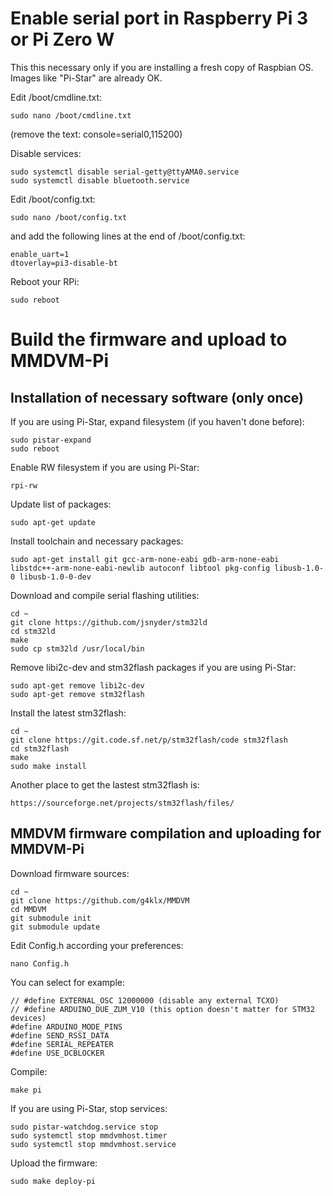 # Enable serial port in Raspberry Pi 3 or Pi Zero W

This this necessary only if you are installing a fresh copy of Raspbian OS. Images like "Pi-Star" are already OK.

Edit /boot/cmdline.txt:

    sudo nano /boot/cmdline.txt

(remove the text: console=serial0,115200)

Disable services:

    sudo systemctl disable serial-getty@ttyAMA0.service
    sudo systemctl disable bluetooth.service

Edit /boot/config.txt:

    sudo nano /boot/config.txt

and add the following lines at the end of /boot/config.txt:

    enable_uart=1
    dtoverlay=pi3-disable-bt

Reboot your RPi:

    sudo reboot

# Build the firmware and upload to MMDVM-Pi

## Installation of necessary software (only once)

If you are using Pi-Star, expand filesystem (if you haven't done before):

    sudo pistar-expand
    sudo reboot

Enable RW filesystem if you are using Pi-Star:

    rpi-rw

Update list of packages:

    sudo apt-get update

Install toolchain and necessary packages:

    sudo apt-get install git gcc-arm-none-eabi gdb-arm-none-eabi libstdc++-arm-none-eabi-newlib autoconf libtool pkg-config libusb-1.0-0 libusb-1.0-0-dev

Download and compile serial flashing utilities:

    cd ~
    git clone https://github.com/jsnyder/stm32ld
    cd stm32ld
    make
    sudo cp stm32ld /usr/local/bin

Remove libi2c-dev and stm32flash packages if you are using Pi-Star:

    sudo apt-get remove libi2c-dev
    sudo apt-get remove stm32flash

Install the latest stm32flash:

    cd ~
    git clone https://git.code.sf.net/p/stm32flash/code stm32flash
    cd stm32flash
    make
    sudo make install

Another place to get the lastest stm32flash is:

    https://sourceforge.net/projects/stm32flash/files/

## MMDVM firmware compilation and uploading for MMDVM-Pi

Download firmware sources:

    cd ~
    git clone https://github.com/g4klx/MMDVM
    cd MMDVM
    git submodule init
    git submodule update

Edit Config.h according your preferences:

    nano Config.h

You can select for example:

    // #define EXTERNAL_OSC 12000000 (disable any external TCXO)
    // #define ARDUINO_DUE_ZUM_V10 (this option doesn't matter for STM32 devices)
    #define ARDUINO_MODE_PINS
    #define SEND_RSSI_DATA
    #define SERIAL_REPEATER
    #define USE_DCBLOCKER

Compile:

    make pi

If you are using Pi-Star, stop services:

    sudo pistar-watchdog.service stop
    sudo systemctl stop mmdvmhost.timer
    sudo systemctl stop mmdvmhost.service

Upload the firmware:

    sudo make deploy-pi


